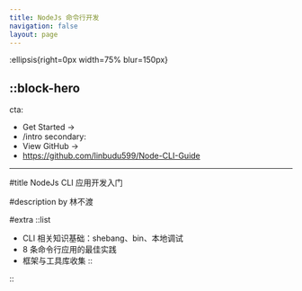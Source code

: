```yaml
---
title: NodeJs 命令行开发
navigation: false
layout: page
---
```


:ellipsis{right=0px width=75% blur=150px}

::block-hero
---

cta:
  - Get Started →
  - /intro
secondary:
  - View GitHub →
  - https://github.com/linbudu599/Node-CLI-Guide
---

#title
NodeJs CLI 应用开发入门

#description
by 林不渡

#extra
  ::list
  - CLI 相关知识基础：shebang、bin、本地调试
  - 8 条命令行应用的最佳实践
  - 框架与工具库收集
  ::

::
